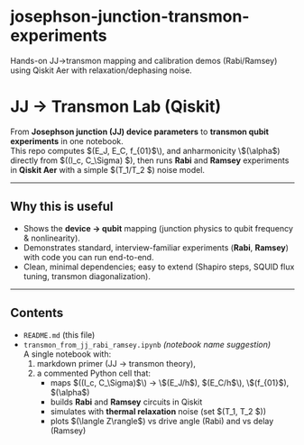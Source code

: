 # josephson-junction-transmon-experiments
Hands-on JJ→transmon mapping and calibration demos (Rabi/Ramsey) using Qiskit Aer with relaxation/dephasing noise.

# JJ → Transmon Lab (Qiskit)

From **Josephson junction (JJ) device parameters** to **transmon qubit experiments** in one notebook.  
This repo computes \$(E_J, E_C, f_{01}$\), and anharmonicity \$(\alpha$\) directly from \$((I_c, C_\Sigma) $\), then runs **Rabi** and **Ramsey** experiments in **Qiskit Aer** with a simple \$(T_1/T_2 $\) noise model.

---

## Why this is useful
- Shows the **device → qubit** mapping (junction physics to qubit frequency & nonlinearity).
- Demonstrates standard, interview-familiar experiments (**Rabi**, **Ramsey**) with code you can run end-to-end.
- Clean, minimal dependencies; easy to extend (Shapiro steps, SQUID flux tuning, transmon diagonalization).

---

## Contents
- `README.md` (this file)
- `transmon_from_jj_rabi_ramsey.ipynb` *(notebook name suggestion)*  
  A single notebook with:
  1) markdown primer (JJ → transmon theory),  
  2) a commented Python cell that:
     - maps \$((I_c, C_\Sigma)$\) → \$(E_J/h$\), \$(E_C/h$\), \$(f_{01}$\), \$(\alpha$\)  
     - builds **Rabi** and **Ramsey** circuits in Qiskit  
     - simulates with **thermal relaxation** noise (set \$(T_1, T_2 $\))  
     - plots \$(\langle Z\rangle$\) vs drive angle (Rabi) and vs delay (Ramsey)




